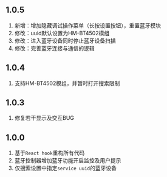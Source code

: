 ## 1.0.5
1. 新增：增加隐藏调试操作菜单（长按设置按钮），重置蓝牙模块
1. 修改：uuid默认设置为HM-BT4502模组
1. 修改：进入蓝牙设备同时停止蓝牙设备扫描
1. 修改：完善蓝牙连接与通信的逻辑

## 1.0.4
1. 支持HM-BT4502模组，并暂时打开搜索限制

## 1.0.3
1. 修复若干显示及交互BUG

## 1.0.0
1. 基于`React hook`重构所有代码
1. 蓝牙控制器增加蓝牙功能开启监控及用户提示
1. 仅搜索设置中指定`service uuid`的蓝牙设备

